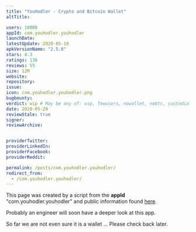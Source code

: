 ```yaml
---
title: "YouHodler - Crypto and Bitcoin Wallet"
altTitle: 

users: 10000
appId: com.youhodler.youhodler
launchDate: 
latestUpdate: 2020-05-18
apkVersionName: "2.5.0"
stars: 4.3
ratings: 136
reviews: 55
size: 12M
website: 
repository: 
issue: 
icon: com.youhodler.youhodler.png
bugbounty: 
verdict: wip # May be any of: wip, fewusers, nowallet, nobtc, custodial, nosource, nonverifiable, verifiable, bounty, defunct
date: 2020-05-29
reviewStale: true
signer: 
reviewArchive:


providerTwitter: 
providerLinkedIn: 
providerFacebook: 
providerReddit: 

permalink: /posts/com.youhodler.youhodler/
redirect_from:
  - /com.youhodler.youhodler/
---
```



This page was created by a script from the **appId** "com.youhodler.youhodler" and public
information found
[here](https://play.google.com/store/apps/details?id=com.youhodler.youhodler).

Probably an engineer will soon have a deeper look at this app.

So far we are not even sure it is a wallet ... Please check back later.